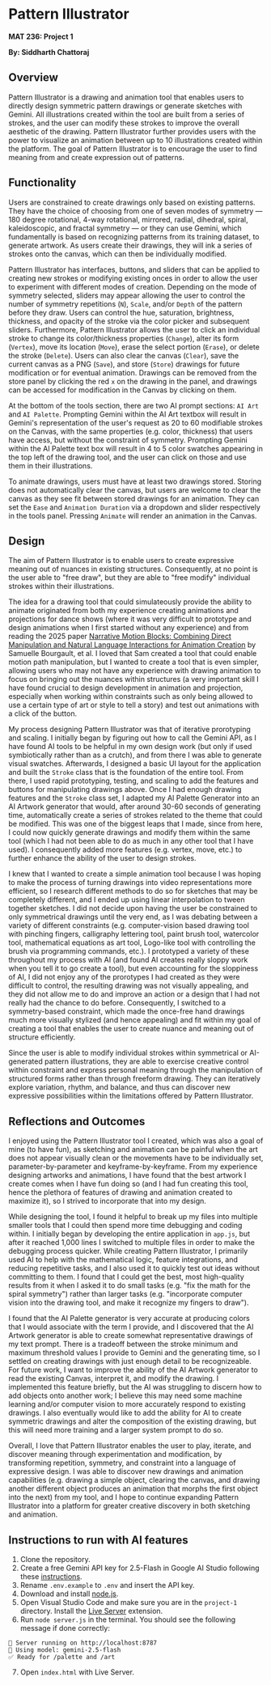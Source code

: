 # Pattern Illustrator
**MAT 236: Project 1**

**By: Siddharth Chattoraj**

## Overview

Pattern Illustrator is a drawing and animation tool that enables users to directly design symmetric pattern drawings or generate sketches with Gemini. All illustrations created within the tool are built from a series of strokes, and the user can modify these strokes to improve the overall aesthetic of the drawing. Pattern Illustrator further provides users with the power to visualize an animation between up to 10 illustrations created within the platform. The goal of Pattern Illustrator is to encourage the user to find meaning from and create expression out of patterns. 

## Functionality

Users are constrained to create drawings only based on existing patterns. They have the choice of choosing from one of seven modes of symmetry — 180 degree rotational, 4-way rotational, mirrored, radial, dihedral, spiral, kaleidoscopic, and fractal symmetry — or they can use Gemini, which fundamentally is based on recognizing patterns from its training dataset, to generate artwork. As users create their drawings, they will ink a series of strokes onto the canvas, which can then be individually modified. 

Pattern Illustrator has interfaces, buttons, and sliders that can be applied to creating new strokes or modifying existing onces in order to allow the user to experiment with different modes of creation. Depending on the mode of symmetry selected, sliders may appear allowing the user to control the number of symmetry repetitions (`N`), `Scale`, and/or `Depth` of the pattern before they draw. Users can control the hue, saturation, brightness, thickness, and opacity of the stroke via the color picker and subsequent sliders. Furthermore, Pattern Illustrator allows the user to click an individual stroke to change its color/thickness properties (`Change`), alter its form (`Vertex`), move its location (`Move`), erase the select portion (`Erase`), or delete the stroke (`Delete`). Users can also clear the canvas (`Clear`), save the current canvas as a PNG (`Save`), and store (`Store`) drawings for future modification or for eventual animation. Drawings can be removed from the store panel by clicking the red `x` on the drawing in the panel, and drawings can be accessed for modification in the Canvas by clicking on them. 

At the bottom of the tools section, there are two AI prompt sections: `AI Art` and `AI Palette`. Prompting Gemini within the AI Art textbox will result in Gemini's representation of the user's request as 20 to 60 modifiable strokes on the Canvas, with the same properties (e.g. color, thickness) that users have access, but without the constraint of symmetry. Prompting Gemini within the AI Palette text box will result in 4 to 5 color swatches appearing in the top left of the drawing tool, and the user can click on those and use them in their illustrations.

To animate drawings, users must have at least two drawings stored. Storing does not automatically clear the canvas, but users are welcome to clear the canvas as they see fit between stored drawings for an animation. They can set the `Ease` and `Animation Duration` via a dropdown and slider respectively in the tools panel. Pressing `Animate` will render an animation in the Canvas.

## Design
The aim of Pattern Illustrator is to enable users to create expressive meaning out of nuances in existing structures. Consequently, at no point is the user able to "free draw", but they are able to "free modify" individual strokes within their illustrations. 

The idea for a drawing tool that could simulateously provide the ability to animate originated from both my experience creating animations and projections for dance shows (where it was very difficult to prototype and design animations when I first started without any experience) and from reading the 2025 paper [Narrative Motion Blocks: Combining Direct Manipulation and Natural Language Interactions for Animation Creation](https://dl.acm.org/doi/10.1145/3715336.3735766) by Samuelle Bourgault, et al. I loved that Sam created a tool that could enable motion path manipulation, but I wanted to create a tool that is even simpler, allowing users who may not have any experience with drawing animation to focus on bringing out the nuances within structures (a very important skill I have found crucial to design development in animation and projection, especially when working within constraints such as only being allowed to use a certain type of art or style to tell a story) and test out animations with a click of the button.

My process designing Pattern Illustrator was that of iterative prorotyping and scaling. I initially began by figuring out how to call the Gemini API, as I have found AI tools to be helpful in my own design work (but only if used symbiotically rather than as a crutch), and from there I was able to generate visual swatches. Afterwards, I designed a basic UI layout for the application and built the `Stroke` class that is the foundation of the entire tool. From there, I used rapid prototyping, testing, and scaling to add the features and buttons for manipulating drawings above. Once I had enough drawing features and the `Stroke` class set, I adapted my AI Palette Generator into an AI Artwork generator that would, after around 30-60 seconds of generating time, automatically create a series of strokes related to the theme that could be modified. This was one of the biggest leaps that I made, since from here, I could now quickly generate drawings and modify them within the same tool (which I had not been able to do as much in any other tool that I have used). I consequently added more features (e.g. vertex, move, etc.) to further enhance the ability of the user to design strokes.

I knew that I wanted to create a simple animation tool because I was hoping to make the process of turning drawings into video representations more efficient, so I research different methods to do so for sketches that may be completely different, and I ended up using linear interpolation to tween together sketches. I did not decide upon having the user be constrained to only symmetrical drawings until the very end, as I was debating between a variety of different constraints (e.g. computer-vision based drawing tool with pinching fingers, calligraphy lettering tool, paint brush tool, watercolor tool, mathematical equations as art tool, Logo-like tool with controlling the brush via programming commands, etc.). I prototyped a variety of these throughout my process with AI (and found AI creates really sloppy work when you tell it to go create a tool), but even accounting for the sloppiness of AI, I did not enjoy any of the prorotypes I had created as they were difficult to control, the resulting drawing was not visually appealing, and they did not allow me to do and improve an action or a design that I had not really had the chance to do before. Consequently, I switched to a symmetry-based constraint, which made the once-free hand drawings much more visually stylized (and hence appealing) and fit within my goal of creating a tool that enables the user to create nuance and meaning out of structure efficiently. 

Since the user is able to modify individual strokes within symmetrical or AI-generated pattern illustrations, they are able to exercise creative control within constraint and express personal meaning through the manipulation of structured forms rather than through freeform drawing. They can iteratively explore variation, rhythm, and balance, and thus can discover new expressive possibilities within the limitations offered by Pattern Illustrator. 

## Reflections and Outcomes

I enjoyed using the Pattern Illustrator tool I created, which was also a goal of mine (to have fun), as sketching and animation can be painful when the art does not appear visually clean or the movements have to be individually set, parameter-by-parameter and keyframe-by-keyframe. From my experience designing artworks and animations, I have found that the best artwork I create comes when I have fun doing so (and I had fun creating this tool, hence the plethora of features of drawing and animation created to maximize it), so I strived to incorporate that into my design. 

While designing the tool, I found it helpful to break up my files into multiple smaller tools that I could then spend more time debugging and coding within. I initially began by developing the entire application in `app.js`, but after it reached 1,000 lines I switched to multiple files in order to make the debugging process quicker. While creating Pattern Illustrator, I primarily used AI to help with the mathematical logic, feature integrations, and reducing repetitive tasks, and I also used it to quickly test out ideas without committing to them. I found that I could get the best, most high-quality results from it when I asked it to do small tasks (e.g. "fix the math for the spiral symmetry") rather than larger tasks (e.g. "incorporate computer vision into the drawing tool, and make it recognize my fingers to draw").

I found that the AI Palette generator is very accurate at producing colors that I would associate with the term I provide, and I discovered that the AI Artwork generator is able to create somewhat representative drawings of my text prompt. There is a tradeoff between the stroke minimum and maximum threshold values I provide to Gemini and the generating time, so I settled on creating drawings with just enough detail to be recognizeable. For future work, I want to improve the ability of the AI Artwork generator to read the existing Canvas, interpret it, and modify the drawing. I implemented this feature briefly, but the AI was struggling to discern how to add objects onto another work; I believe this may need some machine learning and/or computer vision to more accurately respond to existing drawings. I also eventually would like to add the ability for AI to create symmetric drawings and alter the composition of the existing drawing, but this will need more training and a larger system prompt to do so.

Overall, I love that Pattern Illustrator enables the user to play, iterate, and discover meaning through experimentation and modification, by transforming repetition, symmetry, and constraint into a language of expressive design. I was able to discover new drawings and animation capabilities (e.g. drawing a simple object, clearing the canvas, and drawing another different object produces an animation that morphs the first object into the next) from my tool, and I hope to continue expanding Pattern Illustrator into a platform for greater creative discovery in both sketching and animation. 

## Instructions to run with AI features
1. Clone the repository.
2. Create a free Gemini API key for 2.5-Flash in Google AI Studio following these [instructions](https://ai.google.dev/gemini-api/docs/api-key). 
3. Rename `.env.example` to `.env` and insert the API key.
4. Download and install [node.js](https://nodejs.org/en/download).
5. Open Visual Studio Code and make sure you are in the `project-1` directory. Install the [Live Server](https://marketplace.visualstudio.com/items?itemName=ritwickdey.LiveServer) extension.
6. Run `node server.js` in the terminal. You should see the following message if done correctly:
```
🚀 Server running on http://localhost:8787
🧠 Using model: gemini-2.5-flash
✅ Ready for /palette and /art
```
7. Open `index.html` with Live Server. 

